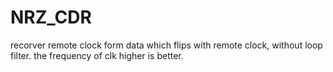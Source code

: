 # NRZ_CDR
recorver remote clock form data which flips with remote clock,
without loop filter.
the frequency of clk higher is better.
